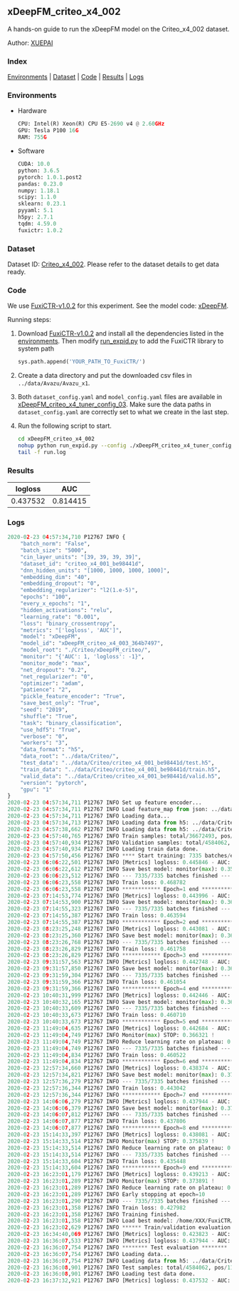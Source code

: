 ## xDeepFM_criteo_x4_002

A hands-on guide to run the xDeepFM model on the Criteo_x4_002 dataset.

Author: [XUEPAI](https://github.com/xue-pai)

### Index
[Environments](#Environments) | [Dataset](#Dataset) | [Code](#Code) | [Results](#Results) | [Logs](#Logs)

### Environments
+ Hardware

  ```python
  CPU: Intel(R) Xeon(R) CPU E5-2690 v4 @ 2.60GHz
  GPU: Tesla P100 16G
  RAM: 755G

  ```

+ Software

  ```python
  CUDA: 10.0
  python: 3.6.5
  pytorch: 1.0.1.post2
  pandas: 0.23.0
  numpy: 1.18.1
  scipy: 1.1.0
  sklearn: 0.23.1
  pyyaml: 5.1
  h5py: 2.7.1
  tqdm: 4.59.0
  fuxictr: 1.0.2
  ```

### Dataset
Dataset ID: [Criteo_x4_002](https://github.com/openbenchmark/BARS/blob/master/ctr_prediction/datasets/Criteo/README.md#Criteo_x4_002). Please refer to the dataset details to get data ready.

### Code

We use [FuxiCTR-v1.0.2](https://github.com/xue-pai/FuxiCTR/tree/v1.0.2) for this experiment. See the model code: [xDeepFM](https://github.com/xue-pai/FuxiCTR/blob/v1.0.2/fuxictr/pytorch/models/xDeepFM.py).

Running steps:

1. Download [FuxiCTR-v1.0.2](https://github.com/xue-pai/FuxiCTR/archive/refs/tags/v1.0.2.zip) and install all the dependencies listed in the [environments](#environments). Then modify [run_expid.py](./run_expid.py#L5) to add the FuxiCTR library to system path
    
    ```python
    sys.path.append('YOUR_PATH_TO_FuxiCTR/')
    ```

2. Create a data directory and put the downloaded csv files in `../data/Avazu/Avazu_x1`.

3. Both `dataset_config.yaml` and `model_config.yaml` files are available in [xDeepFM_criteo_x4_tuner_config_03](./xDeepFM_criteo_x4_tuner_config_03). Make sure the data paths in `dataset_config.yaml` are correctly set to what we create in the last step.

4. Run the following script to start.

    ```bash
    cd xDeepFM_criteo_x4_002
    nohup python run_expid.py --config ./xDeepFM_criteo_x4_tuner_config_03 --expid xDeepFM_criteo_x4_003_c601dd6b --gpu 0 > run.log &
    tail -f run.log
    ```

### Results

| logloss | AUC  |
|:--------------------:|:--------------------:|
| 0.437532 | 0.814415  |


### Logs
```python
2020-02-23 04:57:34,710 P12767 INFO {
    "batch_norm": "False",
    "batch_size": "5000",
    "cin_layer_units": "[39, 39, 39, 39]",
    "dataset_id": "criteo_x4_001_be98441d",
    "dnn_hidden_units": "[1000, 1000, 1000, 1000]",
    "embedding_dim": "40",
    "embedding_dropout": "0",
    "embedding_regularizer": "l2(1.e-5)",
    "epochs": "100",
    "every_x_epochs": "1",
    "hidden_activations": "relu",
    "learning_rate": "0.001",
    "loss": "binary_crossentropy",
    "metrics": "['logloss', 'AUC']",
    "model": "xDeepFM",
    "model_id": "xDeepFM_criteo_x4_003_364b7497",
    "model_root": "./Criteo/xDeepFM_criteo/",
    "monitor": "{'AUC': 1, 'logloss': -1}",
    "monitor_mode": "max",
    "net_dropout": "0.2",
    "net_regularizer": "0",
    "optimizer": "adam",
    "patience": "2",
    "pickle_feature_encoder": "True",
    "save_best_only": "True",
    "seed": "2019",
    "shuffle": "True",
    "task": "binary_classification",
    "use_hdf5": "True",
    "verbose": "0",
    "workers": "3",
    "data_format": "h5",
    "data_root": "../data/Criteo/",
    "test_data": "../data/Criteo/criteo_x4_001_be98441d/test.h5",
    "train_data": "../data/Criteo/criteo_x4_001_be98441d/train.h5",
    "valid_data": "../data/Criteo/criteo_x4_001_be98441d/valid.h5",
    "version": "pytorch",
    "gpu": "1"
}
2020-02-23 04:57:34,711 P12767 INFO Set up feature encoder...
2020-02-23 04:57:34,711 P12767 INFO Load feature_map from json: ../data/Criteo/criteo_x4_001_be98441d/feature_map.json
2020-02-23 04:57:34,711 P12767 INFO Loading data...
2020-02-23 04:57:34,713 P12767 INFO Loading data from h5: ../data/Criteo/criteo_x4_001_be98441d/train.h5
2020-02-23 04:57:38,662 P12767 INFO Loading data from h5: ../data/Criteo/criteo_x4_001_be98441d/valid.h5
2020-02-23 04:57:40,765 P12767 INFO Train samples: total/36672493, pos/9396350, neg/27276143, ratio/25.62%
2020-02-23 04:57:40,934 P12767 INFO Validation samples: total/4584062, pos/1174544, neg/3409518, ratio/25.62%
2020-02-23 04:57:40,934 P12767 INFO Loading train data done.
2020-02-23 04:57:50,456 P12767 INFO **** Start training: 7335 batches/epoch ****
2020-02-23 06:06:22,501 P12767 INFO [Metrics] logloss: 0.445846 - AUC: 0.805487
2020-02-23 06:06:22,612 P12767 INFO Save best model: monitor(max): 0.359640
2020-02-23 06:06:23,512 P12767 INFO --- 7335/7335 batches finished ---
2020-02-23 06:06:23,558 P12767 INFO Train loss: 0.468782
2020-02-23 06:06:23,558 P12767 INFO ************ Epoch=1 end ************
2020-02-23 07:14:53,774 P12767 INFO [Metrics] logloss: 0.443996 - AUC: 0.807363
2020-02-23 07:14:53,900 P12767 INFO Save best model: monitor(max): 0.363367
2020-02-23 07:14:55,323 P12767 INFO --- 7335/7335 batches finished ---
2020-02-23 07:14:55,387 P12767 INFO Train loss: 0.463594
2020-02-23 07:14:55,387 P12767 INFO ************ Epoch=2 end ************
2020-02-23 08:23:25,248 P12767 INFO [Metrics] logloss: 0.443081 - AUC: 0.808419
2020-02-23 08:23:25,360 P12767 INFO Save best model: monitor(max): 0.365338
2020-02-23 08:23:26,768 P12767 INFO --- 7335/7335 batches finished ---
2020-02-23 08:23:26,829 P12767 INFO Train loss: 0.461758
2020-02-23 08:23:26,829 P12767 INFO ************ Epoch=3 end ************
2020-02-23 09:31:57,563 P12767 INFO [Metrics] logloss: 0.442748 - AUC: 0.808755
2020-02-23 09:31:57,850 P12767 INFO Save best model: monitor(max): 0.366007
2020-02-23 09:31:59,304 P12767 INFO --- 7335/7335 batches finished ---
2020-02-23 09:31:59,366 P12767 INFO Train loss: 0.461054
2020-02-23 09:31:59,366 P12767 INFO ************ Epoch=4 end ************
2020-02-23 10:40:31,999 P12767 INFO [Metrics] logloss: 0.442446 - AUC: 0.809009
2020-02-23 10:40:32,165 P12767 INFO Save best model: monitor(max): 0.366564
2020-02-23 10:40:33,609 P12767 INFO --- 7335/7335 batches finished ---
2020-02-23 10:40:33,673 P12767 INFO Train loss: 0.460710
2020-02-23 10:40:33,673 P12767 INFO ************ Epoch=5 end ************
2020-02-23 11:49:04,635 P12767 INFO [Metrics] logloss: 0.442684 - AUC: 0.809005
2020-02-23 11:49:04,749 P12767 INFO Monitor(max) STOP: 0.366321 !
2020-02-23 11:49:04,749 P12767 INFO Reduce learning rate on plateau: 0.000100
2020-02-23 11:49:04,749 P12767 INFO --- 7335/7335 batches finished ---
2020-02-23 11:49:04,834 P12767 INFO Train loss: 0.460522
2020-02-23 11:49:04,834 P12767 INFO ************ Epoch=6 end ************
2020-02-23 12:57:34,660 P12767 INFO [Metrics] logloss: 0.438374 - AUC: 0.813458
2020-02-23 12:57:34,821 P12767 INFO Save best model: monitor(max): 0.375084
2020-02-23 12:57:36,279 P12767 INFO --- 7335/7335 batches finished ---
2020-02-23 12:57:36,344 P12767 INFO Train loss: 0.443042
2020-02-23 12:57:36,344 P12767 INFO ************ Epoch=7 end ************
2020-02-23 14:06:06,279 P12767 INFO [Metrics] logloss: 0.437944 - AUC: 0.813975
2020-02-23 14:06:06,379 P12767 INFO Save best model: monitor(max): 0.376030
2020-02-23 14:06:07,812 P12767 INFO --- 7335/7335 batches finished ---
2020-02-23 14:06:07,877 P12767 INFO Train loss: 0.437806
2020-02-23 14:06:07,877 P12767 INFO ************ Epoch=8 end ************
2020-02-23 15:14:33,397 P12767 INFO [Metrics] logloss: 0.438081 - AUC: 0.813920
2020-02-23 15:14:33,514 P12767 INFO Monitor(max) STOP: 0.375839 !
2020-02-23 15:14:33,514 P12767 INFO Reduce learning rate on plateau: 0.000010
2020-02-23 15:14:33,514 P12767 INFO --- 7335/7335 batches finished ---
2020-02-23 15:14:33,604 P12767 INFO Train loss: 0.435448
2020-02-23 15:14:33,604 P12767 INFO ************ Epoch=9 end ************
2020-02-23 16:23:01,179 P12767 INFO [Metrics] logloss: 0.439213 - AUC: 0.813104
2020-02-23 16:23:01,289 P12767 INFO Monitor(max) STOP: 0.373891 !
2020-02-23 16:23:01,289 P12767 INFO Reduce learning rate on plateau: 0.000001
2020-02-23 16:23:01,289 P12767 INFO Early stopping at epoch=10
2020-02-23 16:23:01,290 P12767 INFO --- 7335/7335 batches finished ---
2020-02-23 16:23:01,358 P12767 INFO Train loss: 0.427982
2020-02-23 16:23:01,358 P12767 INFO Training finished.
2020-02-23 16:23:01,358 P12767 INFO Load best model: /home/XXX/FuxiCTR/benchmarks/Criteo/xDeepFM_criteo/criteo_x4_001_be98441d/xDeepFM_criteo_x4_003_364b7497_criteo_x4_001_be98441d_model.ckpt
2020-02-23 16:23:02,629 P12767 INFO ****** Train/validation evaluation ******
2020-02-23 16:34:40,069 P12767 INFO [Metrics] logloss: 0.423823 - AUC: 0.828838
2020-02-23 16:36:07,533 P12767 INFO [Metrics] logloss: 0.437944 - AUC: 0.813975
2020-02-23 16:36:07,754 P12767 INFO ******** Test evaluation ********
2020-02-23 16:36:07,754 P12767 INFO Loading data...
2020-02-23 16:36:07,754 P12767 INFO Loading data from h5: ../data/Criteo/criteo_x4_001_be98441d/test.h5
2020-02-23 16:36:08,901 P12767 INFO Test samples: total/4584062, pos/1174544, neg/3409518, ratio/25.62%
2020-02-23 16:36:08,901 P12767 INFO Loading test data done.
2020-02-23 16:37:32,921 P12767 INFO [Metrics] logloss: 0.437532 - AUC: 0.814415

```
